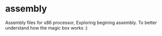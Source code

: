 # assembly
Assembly files for x86 processor,
Exploring begining assembly.
To better understand how the magic box works :)
